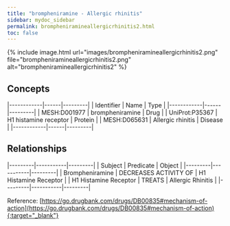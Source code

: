 ```yaml
---
title: "brompheniramine - Allergic rhinitis"
sidebar: mydoc_sidebar
permalink: brompheniramineallergicrhinitis2.html
toc: false 
---
```


{% include image.html url="images/brompheniramineallergicrhinitis2.png" file="brompheniramineallergicrhinitis2.png" alt="brompheniramineallergicrhinitis2" %}

## Concepts

|------------|------|---------|
| Identifier | Name | Type    |
|------------|------|---------|
| MESH:D001977 | brompheniramine | Drug |
| UniProt:P35367 | H1 histamine receptor | Protein |
| MESH:D065631 | Allergic rhinitis | Disease |
|------------|------|---------|

## Relationships

|---------|-----------|---------|
| Subject | Predicate | Object  |
|---------|-----------|---------|
| Brompheniramine | DECREASES ACTIVITY OF | H1 Histamine Receptor |
| H1 Histamine Receptor | TREATS | Allergic Rhinitis |
|---------|-----------|---------|

Reference: [https://go.drugbank.com/drugs/DB00835#mechanism-of-action](https://go.drugbank.com/drugs/DB00835#mechanism-of-action){:target="_blank"}
